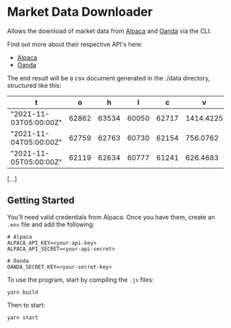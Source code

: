 # Market Data Downloader

Allows the download of market data from [Alpaca](https://alpaca.markets/) and [Oanda](https://www.oanda.com) via the CLI.

Find out more about their respective API's here:

- [Alpaca](https://alpaca.markets/docs/api-references/market-data-api/stock-pricing-data/historical/#bars)
- [Oanda](https://developer.oanda.com/rest-live-v20/instrument-ep)

The end result will be a csv document generated in the ./data directory, structured like this:

| t                      | o     | h     | l     | c     | v         | n    | vw               |
| ---------------------- | ----- | ----- | ----- | ----- | --------- | ---- | ---------------- |
| "2021-11-03T05:00:00Z" | 62862 | 63534 | 60050 | 62717 | 1414.4225 | 6871 | 62121.4054675318 |
| "2021-11-04T05:00:00Z" | 62759 | 62763 | 60730 | 62154 | 756.0762  | 4254 | 61564.8690370098 |
| "2021-11-05T05:00:00Z" | 62119 | 62634 | 60777 | 61241 | 626.4683  | 3091 | 61373.168184727  |

[...]

## Getting Started

You'll need valid credentials from Alpaca. Once you have them, create an `.env` file and add the following:

```
# Alpaca
ALPACA_API_KEY=<your-api-key>
ALPACA_API_SECRET=<your-api-secret>

# Oanda
OANDA_SECRET_KEY=<your-secret-key>
```

To use the program, start by compiling the `.js` files:

```
yarn build
```

Then to start:

```
yarn start
```
